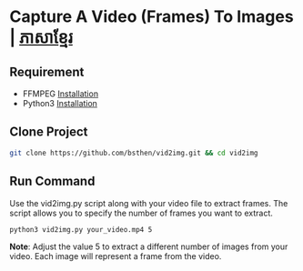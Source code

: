 # Capture A Video (Frames) To Images | [ភាសាខ្មែរ](https://github.com/bsthen/vid2img/README_KM.md)

## Requirement

- FFMPEG  [Installation](https://www.bannerbear.com/blog/how-to-install-ffmpeg-on-mac-windows-and-ubuntu-linux-step-by-step/)
- Python3 [Installation](https://kinsta.com/knowledgebase/install-python/)

## Clone Project

```sh
git clone https://github.com/bsthen/vid2img.git && cd vid2img
```

## Run Command

Use the vid2img.py script along with your video file to extract frames. The script allows you to specify the number of frames you want to extract.

```sh
python3 vid2img.py your_video.mp4 5
```

**Note**: Adjust the value 5 to extract a different number of images from your video. Each image will represent a frame from the video.
